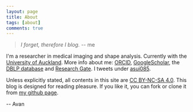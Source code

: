 ```yaml
---
layout: page
title: About
tags: [about]
comments: true
---
```


> *I forget, therefore I blog.* -- me

I'm a researcher in medical imaging and shape analysis. Currently with the [University of Auckland][avan-uoa]. More info about me: [ORCID][avan-orcid], [GoogleScholar][avan-gscholar], the [DBLP database][avan-dblp] and [Research Gate][avan-rgate]. I tweets under [asui085][avan-tweeter].

Unless explicitly stated, all contents in this site are [CC BY-NC-SA 4.0][lic]. This blog is designed for reading pleasure. If you like it, you can fork or clone it from [my github page](https://github.com/avansp/avansp.github.io).

-- Avan

[avan-uoa]: http://unidirectory.auckland.ac.nz/profile/a-suinesiaputra
[avan-gscholar]: http://scholar.google.co.nz/citations?user=av3jfhgAAAAJ&hl=en
[avan-dblp]: http://www.informatik.uni-trier.de/~ley/pers/hy/s/Suinesiaputra:Avan.html
[avan-rgate]: http://www.researchgate.net/profile/Avan_Suinesiaputra
[avan-orcid]: http://orcid.org/0000-0003-1165-458X
[avan-tweeter]: https://twitter.com/asui085
[lic]: http://creativecommons.org/licenses/by-nc-sa/4.0/
